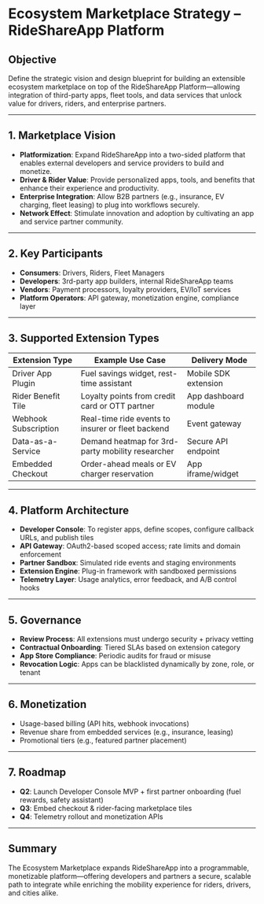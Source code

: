 # Ecosystem Marketplace Strategy – RideShareApp Platform

## Objective
Define the strategic vision and design blueprint for building an extensible ecosystem marketplace on top of the RideShareApp Platform—allowing integration of third-party apps, fleet tools, and data services that unlock value for drivers, riders, and enterprise partners.

---

## 1. Marketplace Vision
- **Platformization**: Expand RideShareApp into a two-sided platform that enables external developers and service providers to build and monetize.
- **Driver & Rider Value**: Provide personalized apps, tools, and benefits that enhance their experience and productivity.
- **Enterprise Integration**: Allow B2B partners (e.g., insurance, EV charging, fleet leasing) to plug into workflows securely.
- **Network Effect**: Stimulate innovation and adoption by cultivating an app and service partner community.

---

## 2. Key Participants
- **Consumers**: Drivers, Riders, Fleet Managers
- **Developers**: 3rd-party app builders, internal RideShareApp teams
- **Vendors**: Payment processors, loyalty providers, EV/IoT services
- **Platform Operators**: API gateway, monetization engine, compliance layer

---

## 3. Supported Extension Types
| Extension Type       | Example Use Case                                   | Delivery Mode        |
|----------------------|----------------------------------------------------|-----------------------|
| Driver App Plugin    | Fuel savings widget, rest-time assistant           | Mobile SDK extension |
| Rider Benefit Tile   | Loyalty points from credit card or OTT partner     | App dashboard module |
| Webhook Subscription | Real-time ride events to insurer or fleet backend  | Event gateway        |
| Data-as-a-Service    | Demand heatmap for 3rd-party mobility researcher    | Secure API endpoint  |
| Embedded Checkout    | Order-ahead meals or EV charger reservation         | App iframe/widget    |

---

## 4. Platform Architecture
- **Developer Console**: To register apps, define scopes, configure callback URLs, and publish tiles
- **API Gateway**: OAuth2-based scoped access; rate limits and domain enforcement
- **Partner Sandbox**: Simulated ride events and staging environments
- **Extension Engine**: Plug-in framework with sandboxed permissions
- **Telemetry Layer**: Usage analytics, error feedback, and A/B control hooks

---

## 5. Governance
- **Review Process**: All extensions must undergo security + privacy vetting
- **Contractual Onboarding**: Tiered SLAs based on extension category
- **App Store Compliance**: Periodic audits for fraud or misuse
- **Revocation Logic**: Apps can be blacklisted dynamically by zone, role, or tenant

---

## 6. Monetization
- Usage-based billing (API hits, webhook invocations)
- Revenue share from embedded services (e.g., insurance, leasing)
- Promotional tiers (e.g., featured partner placement)

---

## 7. Roadmap
- **Q2**: Launch Developer Console MVP + first partner onboarding (fuel rewards, safety assistant)
- **Q3**: Embed checkout & rider-facing marketplace tiles
- **Q4**: Telemetry rollout and monetization APIs

---

## Summary
The Ecosystem Marketplace expands RideShareApp into a programmable, monetizable platform—offering developers and partners a secure, scalable path to integrate while enriching the mobility experience for riders, drivers, and cities alike.